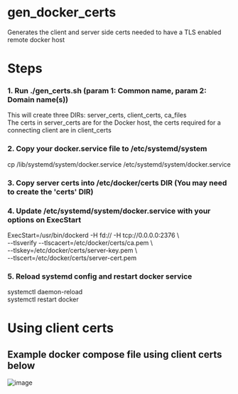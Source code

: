# gen_docker_certs
Generates the client and server side certs needed to have a TLS enabled remote docker host

# Steps
  
### 1. Run ./gen_certs.sh (param 1: Common name, param 2: Domain name(s))  
This will create three DIRs: server_certs, client_certs, ca_files  
The certs in server_certs are for the Docker host, the certs required for a connecting client are in client_certs  

### 2. Copy your docker.service file to /etc/systemd/system  
cp /lib/systemd/system/docker.service /etc/systemd/system/docker.service  

### 3. Copy server certs into /etc/docker/certs DIR (You may need to create the 'certs' DIR)
  
### 4. Update /etc/systemd/system/docker.service with your options on ExecStart  
ExecStart=/usr/bin/dockerd -H fd:// -H tcp://0.0.0.0:2376 \  
  --tlsverify --tlscacert=/etc/docker/certs/ca.pem \  
  --tlskey=/etc/docker/certs/server-key.pem \  
  --tlscert=/etc/docker/certs/server-cert.pem  
    
### 5. Reload systemd config and restart docker service  
systemctl daemon-reload  
systemctl restart docker  
  
# Using client certs
  
## Example docker compose file using client certs below
![image](https://user-images.githubusercontent.com/48966874/124028597-17383180-d9ec-11eb-85b8-b566a0237929.png)
